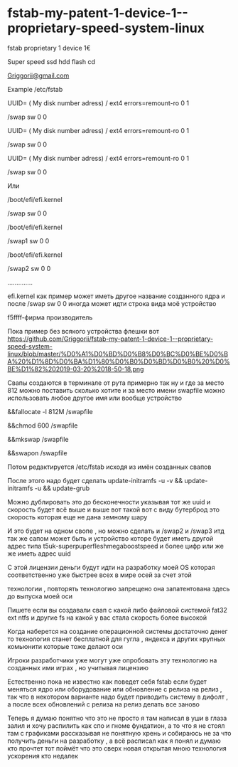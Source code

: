 # fstab-my-patent-1-device-1--proprietary-speed-system-linux
fstab proprietary 1 device 1€

Super speed ssd hdd flash cd

Griggorii@gmail.com

Example /etc/fstab 

UUID= ( My disk number adress) /               ext4    errors=remount-ro 0       1

/swap    sw              0       0

UUID= ( My disk number adress) /               ext4    errors=remount-ro 0       1

/swap    sw              0       0

UUID= ( My disk number adress) /               ext4    errors=remount-ro 0       1

/swap    sw              0       0


Или 

/boot/efi/efi.kernel

/swap    sw              0       0

/boot/efi/efi.kernel

/swap1    sw              0       0

/boot/efi/efi.kernel

/swap2    sw              0       0

..............

efi.kernel как пример может иметь другое название созданного ядра и после /swap    sw              0       0 иногда может идти строка вида моё устройство

f5ffff-фирма производитель

Пока пример без всякого устройства флешки вот https://github.com/Griggorii/fstab-my-patent-1-device-1--proprietary-speed-system-linux/blob/master/%D0%A1%D0%BD%D0%B8%D0%BC%D0%BE%D0%BA%20%D1%8D%D0%BA%D1%80%D0%B0%D0%BD%D0%B0%20%D0%BE%D1%82%202019-03-20%2018-50-18.png

Свапы создаются в терминале от рута примерно так ну и где за место 812 можно поставить сколько хотите и за место имени swapfile можно использовать любое другое имя или вообще устройство 

&&fallocate -l 812M /swapfile

&&chmod 600 /swapfile

&&mkswap /swapfile

&&swapon /swapfile

Потом редактируется /etc/fstab исходя из имён созданных свапов


После этого надо будет сделать update-initramfs -u -v && update-initramfs -u && update-grub

Можно дублировать это до бесконечности указывая тот же uuid  и скорость будет всё выше и выше вот такой вот с виду бутерброд это
скорость которая еще не дана земному шару 

И это будет на одном свопе , но можно сделать и /swap2 и /swap3 итд так же сапом может быть и устройство которе будет иметь другой адрес типа t5uk-superpuperfleshmegaboostspeed и более цифр или же же иметь адрес uuid

С этой лицензии деньги будут идти на разработку моей OS которая соответственно уже быстрее всех в мире осей за счет этой 

технологии , повторять технологию запрещено она запатентована здесь до выпуска моей оси

Пишете если вы создавали свап с какой либо файловой системой fat32 ext ntfs и другие fs на какой у вас стала скорость более высокой

Когда наберется на создание операционной системы достаточно денег то технология станет бесплатной для гугла , яндекса и других крупных комьюнити которые тоже делают оси

Игроки разработчики уже могут уже опробовать эту технологию на созданных ими играх , но учитывая лицензию

Естественно пока не известно как поведет себя fstab если будет меняться ядро или оборудование или обновление с релиза на релиз , так что в некотором варианте надо будет приводить систему в дифолт , а после всех обновлений с релиза на релиз делать все заново

Теперь я думаю понятно что это не просто я там написал в уши в глаза залил и хочу распилить как спо и гноме фундатион, а то что я не стоял там с графиками рассказывая не понятную хрень и собираюсь не за что получить деньги на разработку , а всё расписал как я понял и думаю кто прочтет тот поймёт что это сверх новая открытая мною технология ускорения
кто недалек
